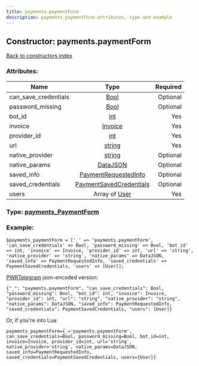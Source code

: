 ```yaml
---
title: payments.paymentForm
description: payments_paymentForm attributes, type and example
---
```

## Constructor: payments.paymentForm  
[Back to constructors index](index.md)



### Attributes:

| Name     |    Type       | Required |
|----------|:-------------:|---------:|
|can\_save\_credentials|[Bool](../types/Bool.md) | Optional|
|password\_missing|[Bool](../types/Bool.md) | Optional|
|bot\_id|[int](../types/int.md) | Yes|
|invoice|[Invoice](../types/Invoice.md) | Yes|
|provider\_id|[int](../types/int.md) | Yes|
|url|[string](../types/string.md) | Yes|
|native\_provider|[string](../types/string.md) | Optional|
|native\_params|[DataJSON](../types/DataJSON.md) | Optional|
|saved\_info|[PaymentRequestedInfo](../types/PaymentRequestedInfo.md) | Optional|
|saved\_credentials|[PaymentSavedCredentials](../types/PaymentSavedCredentials.md) | Optional|
|users|Array of [User](../types/User.md) | Yes|



### Type: [payments\_PaymentForm](../types/payments_PaymentForm.md)


### Example:

```
$payments_paymentForm = ['_' => 'payments.paymentForm', 'can_save_credentials' => Bool, 'password_missing' => Bool, 'bot_id' => int, 'invoice' => Invoice, 'provider_id' => int, 'url' => 'string', 'native_provider' => 'string', 'native_params' => DataJSON, 'saved_info' => PaymentRequestedInfo, 'saved_credentials' => PaymentSavedCredentials, 'users' => [User]];
```  

[PWRTelegram](https://pwrtelegram.xyz) json-encoded version:

```
{"_": "payments.paymentForm", "can_save_credentials": Bool, "password_missing": Bool, "bot_id": int, "invoice": Invoice, "provider_id": int, "url": "string", "native_provider": "string", "native_params": DataJSON, "saved_info": PaymentRequestedInfo, "saved_credentials": PaymentSavedCredentials, "users": [User]}
```


Or, if you're into Lua:  


```
payments_paymentForm={_='payments.paymentForm', can_save_credentials=Bool, password_missing=Bool, bot_id=int, invoice=Invoice, provider_id=int, url='string', native_provider='string', native_params=DataJSON, saved_info=PaymentRequestedInfo, saved_credentials=PaymentSavedCredentials, users={User}}

```


